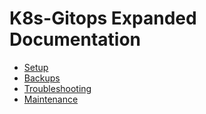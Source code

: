 # K8s-Gitops Expanded Documentation

 - [Setup](SETUP.md)
 - [Backups](BACKUPS.md)
 - [Troubleshooting](TROUBLESHOOTING.md)
 - [Maintenance](MAINTENANCE.md)
